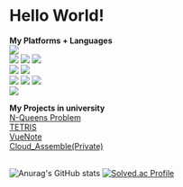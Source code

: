 <h1>Hello World!</h1>


<b>My Platforms + Languages</b><br>
<img src="https://img.shields.io/badge/unity-FFFFFF?style=flat-square&logo=Unity&logoColor=white"/>
<br>
<img src="https://img.shields.io/badge/HTML5-E34F26?style=flat-square&logo=HTML5&logoColor=white"/>
<img src="https://img.shields.io/badge/CSS3-1572B6?style=flat-square&logo=CSS3&logoColor=white"/>
<img src="https://img.shields.io/badge/javascript-F7DF1E?style=flat-square&logo=javascript&logoColor=white"/>
<br>
<img src="https://img.shields.io/badge/Node.js-339933?style=flat-square&logo=Node.js&logoColor=white"/>
<img src="https://img.shields.io/badge/vue.js-4FC08D?style=flat-square&logo=vue.js&logoColor=white"/>
<br>
<img src="https://img.shields.io/badge/C-A8B9CC?style=flat-square&logo=C&logoColor=white"/>
<img src="https://img.shields.io/badge/Python-3776AB?style=flat-square&logo=Python&logoColor=white"/>
<img src="https://img.shields.io/badge/Java-3776AB?style=flat-square&logo=Java&logoColor=white"/>
<br>
<img src="https://img.shields.io/badge/MySQL-4479A1?style=flat-square&logo=MySQL&logoColor=white"/>

<b>My Projects in university</b><br>
<a href="https://github.com/YDaewon/N_Queen">N-Queens Problem</a><br>
<a href="https://github.com/YDaewon/TETRIS">TETRIS</a><br>
<a href="https://github.com/YDaewon/VueNote">VueNote</a><br>
<a href="https://github.com/YDaewon/Cloud_Assemble">Cloud_Assemble(Private)</a><br>
<br>


![Anurag's GitHub stats](https://github-readme-stats.vercel.app/api?username=YDaewon&show_icons=true&theme=blueberry) 
[![Solved.ac Profile](http://mazassumnida.wtf/api/v2/generate_badge?boj=qkqh9779)](https://solved.ac/qkqh9779/)
<!--
**YDaewon/YDaewon** is a ✨ _special_ ✨ repository because its `README.md` (this file) appears on your GitHub profile.

Here are some ideas to get you started:

- 🔭 I’m currently working on ...
- 🌱 I’m currently learning ...
- 👯 I’m looking to collaborate on ...
- 🤔 I’m looking for help with ...
- 💬 Ask me about ...
- 📫 How to reach me: ...
- 😄 Pronouns: ...
- ⚡ Fun fact: ...
-->
